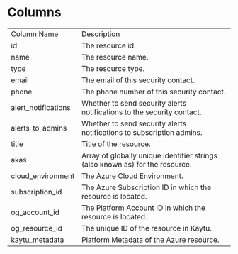 # Columns  

<table>
	<tr><td>Column Name</td><td>Description</td></tr>
	<tr><td>id</td><td>The resource id.</td></tr>
	<tr><td>name</td><td>The resource name.</td></tr>
	<tr><td>type</td><td>The resource type.</td></tr>
	<tr><td>email</td><td>The email of this security contact.</td></tr>
	<tr><td>phone</td><td>The phone number of this security contact.</td></tr>
	<tr><td>alert_notifications</td><td>Whether to send security alerts notifications to the security contact.</td></tr>
	<tr><td>alerts_to_admins</td><td>Whether to send security alerts notifications to subscription admins.</td></tr>
	<tr><td>title</td><td>Title of the resource.</td></tr>
	<tr><td>akas</td><td>Array of globally unique identifier strings (also known as) for the resource.</td></tr>
	<tr><td>cloud_environment</td><td>The Azure Cloud Environment.</td></tr>
	<tr><td>subscription_id</td><td>The Azure Subscription ID in which the resource is located.</td></tr>
	<tr><td>og_account_id</td><td>The Platform Account ID in which the resource is located.</td></tr>
	<tr><td>og_resource_id</td><td>The unique ID of the resource in Kaytu.</td></tr>
	<tr><td>kaytu_metadata</td><td>Platform Metadata of the Azure resource.</td></tr>
</table>